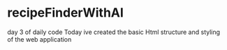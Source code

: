 # recipeFinderWithAI
day 3 of daily code
Today ive created the basic Html structure and styling of the web application

